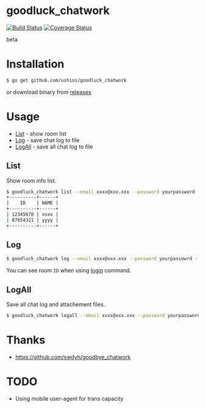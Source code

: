 goodluck_chatwork
==================


[![Build Status](https://travis-ci.org/ushios/goodluck_chatwork.svg?branch=master)](https://travis-ci.org/ushios/goodluck_chatwork)
[![Coverage Status](https://coveralls.io/repos/ushios/goodluck_chatwork/badge.svg?branch=master&service=github)](https://coveralls.io/github/ushios/goodluck_chatwork?branch=master)

beta

# Installation

```bash
$ go get github.com/ushios/goodluck_chatwork
```

or download binary from [releases](https://github.com/ushios/goodluck_chatwork/releases)

# Usage

- [List](#list) - show room list
- [Log](#log) - save chat log to file
- [LogAll](#logall) - save all chat log to file

## List

Show room info list.

```bash
$ goodluck_chatwork list --email xxxx@xxx.xxx --password yourpassword
+----------+------+
|    ID    | NAME |
+----------+------+
| 12345678 | xxxx |
| 87654321 | yyyy |
+----------+------+
```

## Log

```bash
$ goodluck_chatwork log --email xxxx@xxx.xxx --password yourpassowrd --room 123456789
```

You can see room `ID` when using [login](#login) command.

## LogAll

Save all chat log and attachement files.

```bash
$ goodluck_chatwork logall --email xxxx@xxx.xxx --password yourpassword
```

# Thanks

- https://github.com/swdyh/goodbye_chatwork

# TODO

- Using mobile user-agent for trans capacity
